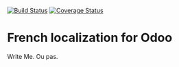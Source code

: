 [![Build Status](https://travis-ci.org/OCA/l10n-france.svg?branch=12.0)](https://travis-ci.org/OCA/l10n-france)
[![Coverage Status](https://coveralls.io/repos/OCA/l10n-france/badge.png?branch=12.0)](https://coveralls.io/r/OCA/l10n-france?branch=12.0)


French localization for Odoo
============================

Write Me. 
Ou pas. 
